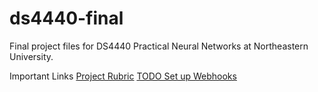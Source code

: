 # ds4440-final
Final project files for DS4440 Practical Neural Networks at Northeastern University.

Important Links
[Project Rubric](https://docs.google.com/document/d/1gaVk1NwVs94D-JpuboPnBmZiM41xn4ncqZir_hC7ahQ/edit)
[TODO Set up Webhooks](https://github.com/davidbau/Final-Project-Template/tree/main)
